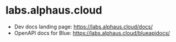 # labs.alphaus.cloud
- Dev docs landing page: https://labs.alphaus.cloud/docs/
- OpenAPI docs for Blue: https://labs.alphaus.cloud/blueapidocs/
